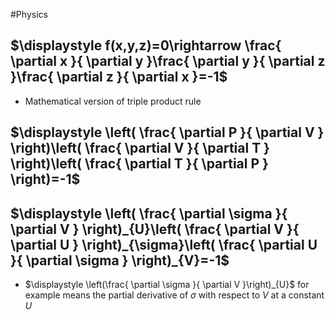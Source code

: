 #Physics 
## $\displaystyle f(x,y,z)=0\rightarrow \frac{ \partial x }{ \partial y }\frac{ \partial y }{ \partial z }\frac{ \partial z }{ \partial x }=-1$ 
* Mathematical version of triple product rule
## $\displaystyle \left( \frac{ \partial P }{ \partial V } \right)\left( \frac{ \partial V }{ \partial T } \right)\left( \frac{ \partial T }{ \partial P } \right)=-1$
## $\displaystyle \left( \frac{ \partial \sigma }{ \partial V } \right)_{U}\left( \frac{ \partial V }{ \partial U } \right)_{\sigma}\left( \frac{ \partial U }{ \partial \sigma } \right)_{V}=-1$
* $\displaystyle \left(\frac{ \partial \sigma }{ \partial V }\right)_{U}$ for example means the partial derivative of $\displaystyle \sigma$ with respect to $\displaystyle V$ at a constant $\displaystyle U$